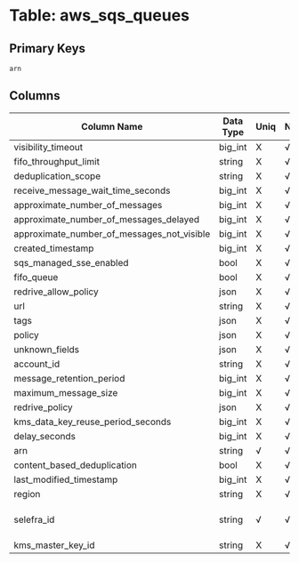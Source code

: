 # Table: aws_sqs_queues

## Primary Keys 

```
arn
```


## Columns 

|  Column Name   |  Data Type  | Uniq | Nullable | Description | 
|  ----  | ----  | ----  | ----  | ---- | 
| visibility_timeout | big_int | X | √ |  | 
| fifo_throughput_limit | string | X | √ |  | 
| deduplication_scope | string | X | √ |  | 
| receive_message_wait_time_seconds | big_int | X | √ |  | 
| approximate_number_of_messages | big_int | X | √ |  | 
| approximate_number_of_messages_delayed | big_int | X | √ |  | 
| approximate_number_of_messages_not_visible | big_int | X | √ |  | 
| created_timestamp | big_int | X | √ |  | 
| sqs_managed_sse_enabled | bool | X | √ |  | 
| fifo_queue | bool | X | √ |  | 
| redrive_allow_policy | json | X | √ |  | 
| url | string | X | √ |  | 
| tags | json | X | √ |  | 
| policy | json | X | √ |  | 
| unknown_fields | json | X | √ |  | 
| account_id | string | X | √ |  | 
| message_retention_period | big_int | X | √ |  | 
| maximum_message_size | big_int | X | √ |  | 
| redrive_policy | json | X | √ |  | 
| kms_data_key_reuse_period_seconds | big_int | X | √ |  | 
| delay_seconds | big_int | X | √ |  | 
| arn | string | √ | √ |  | 
| content_based_deduplication | bool | X | √ |  | 
| last_modified_timestamp | big_int | X | √ |  | 
| region | string | X | √ |  | 
| selefra_id | string | √ | √ | primary keys value md5 | 
| kms_master_key_id | string | X | √ |  | 


